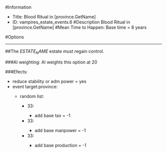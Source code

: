 #Information
 - Title: Blood Ritual in [province.GetName]
 - ID: vampires_estate_events.6
#Description
Blood Ritual in [province.GetName]
#Mean Time to Happen:
Base time = 8 years

#Options

___
##The $ESTATE_NAME$ estate must regain control.

###AI weighting:
AI weights this option at 20


###Efects:<ul><li>reduce stability or adm power = yes</li><li>event target:province:</li><ul><li>random list:</li><ul><li>33:</li><ul><li>add base tax = -1</li></ul><li>33:</li><ul><li>add base manpower = -1</li></ul><li>33:</li><ul><li>add base production = -1</li></ul></ul></ul></ul>

